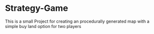 # Strategy-Game 
This is a small Project for creating an procedurally generated map with a simple buy land option for two players
